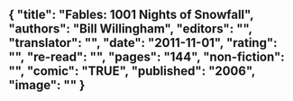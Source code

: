 {
 "title": "Fables: 1001 Nights of Snowfall",
 "authors": "Bill Willingham",
 "editors": "",
 "translator": "",
 "date": "2011-11-01",
 "rating": "",
 "re-read": "",
 "pages": "144",
 "non-fiction": "",
 "comic": "TRUE",
 "published": "2006",
 "image": ""
}
---

